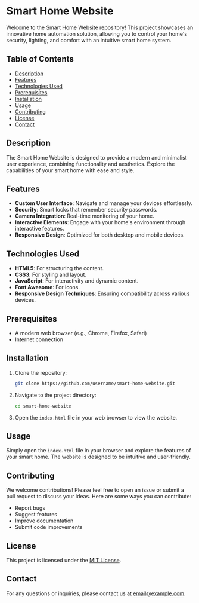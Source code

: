 # Smart Home Website

Welcome to the Smart Home Website repository! This project showcases an innovative home automation solution, allowing you to control your home's security, lighting, and comfort with an intuitive smart home system.

## Table of Contents

- [Description](#description)
- [Features](#features)
- [Technologies Used](#technologies-used)
- [Prerequisites](#prerequisites)
- [Installation](#installation)
- [Usage](#usage)
- [Contributing](#contributing)
- [License](#license)
- [Contact](#contact)

## Description

The Smart Home Website is designed to provide a modern and minimalist user experience, combining functionality and aesthetics. Explore the capabilities of your smart home with ease and style.

## Features

- **Custom User Interface**: Navigate and manage your devices effortlessly.
- **Security**: Smart locks that remember security passwords.
- **Camera Integration**: Real-time monitoring of your home.
- **Interactive Elements**: Engage with your home's environment through interactive features.
- **Responsive Design**: Optimized for both desktop and mobile devices.

## Technologies Used

- **HTML5**: For structuring the content.
- **CSS3**: For styling and layout.
- **JavaScript**: For interactivity and dynamic content.
- **Font Awesome**: For icons.
- **Responsive Design Techniques**: Ensuring compatibility across various devices.

## Prerequisites

- A modern web browser (e.g., Chrome, Firefox, Safari)
- Internet connection

## Installation

1. Clone the repository:
   ```bash
   git clone https://github.com/username/smart-home-website.git
   ```
2. Navigate to the project directory:
   ```bash
   cd smart-home-website
   ```
3. Open the `index.html` file in your web browser to view the website.

## Usage

Simply open the `index.html` file in your browser and explore the features of your smart home. The website is designed to be intuitive and user-friendly.

## Contributing

We welcome contributions! Please feel free to open an issue or submit a pull request to discuss your ideas. Here are some ways you can contribute:

- Report bugs
- Suggest features
- Improve documentation
- Submit code improvements

## License

This project is licensed under the [MIT License](LICENSE).

## Contact

For any questions or inquiries, please contact us at [email@example.com](mailto:email@example.com).
